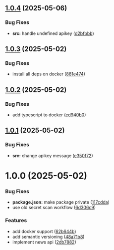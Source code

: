 ## [1.0.4](https://github.com/Khumozin/news-api/compare/v1.0.3...v1.0.4) (2025-05-06)


### Bug Fixes

* **src:** handle undefined apikey ([d2bfbbb](https://github.com/Khumozin/news-api/commit/d2bfbbbb4941f681ed2abc8b0d525d7ec12b9793))

## [1.0.3](https://github.com/Khumozin/news-api/compare/v1.0.2...v1.0.3) (2025-05-02)


### Bug Fixes

* install all deps on docker ([881e474](https://github.com/Khumozin/news-api/commit/881e474a6ddb42e54f8b2f4a871543d91d5cd6bb))

## [1.0.2](https://github.com/Khumozin/news-api/compare/v1.0.1...v1.0.2) (2025-05-02)


### Bug Fixes

* add typescript to docker ([cd940b0](https://github.com/Khumozin/news-api/commit/cd940b0cc5707c7a5698c36f28dedb0872c9ad11))

## [1.0.1](https://github.com/Khumozin/news-api/compare/v1.0.0...v1.0.1) (2025-05-02)


### Bug Fixes

* **src:** change apikey message ([e350f72](https://github.com/Khumozin/news-api/commit/e350f7237eb5b9bd94c9f0faa02678099cf9c0eb))

# 1.0.0 (2025-05-02)


### Bug Fixes

* **package.json:** make package private ([117cdda](https://github.com/Khumozin/news-api/commit/117cdda0daf2f8ba0538994a0a01b9bb257330e8))
* use old secret scan workflow ([6d306c9](https://github.com/Khumozin/news-api/commit/6d306c94766896977e3ab5ebe34d566203d707da))


### Features

* add docker support ([62b644b](https://github.com/Khumozin/news-api/commit/62b644b2b20b10eace775af0c3310c8f53a89654))
* add semantic versioning ([48a71b8](https://github.com/Khumozin/news-api/commit/48a71b858e4fdeba59d50e73e0537bb266eb6728))
* implement news api ([2db7882](https://github.com/Khumozin/news-api/commit/2db7882dc09c6566e25ff38429f8884dac0dc41b))
